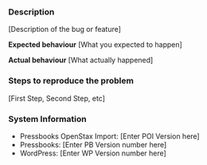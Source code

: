 ### Description 
[Description of the bug or feature]

**Expected behaviour** 
[What you expected to happen]

**Actual behaviour** 
[What actually happened]

### Steps to reproduce the problem
[First Step, Second Step, etc]

### System Information

- Pressbooks OpenStax Import: [Enter POI Version here] 
- Pressbooks: [Enter PB Version number here] 
- WordPress: [Enter WP Version number here] 

